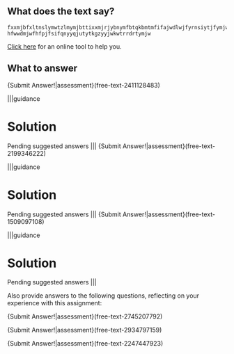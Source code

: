 ## What does the text say?
```
fxxmjbfxltnslymwtzlmymjbttixxmjrjybnymfbtqkbmtmfifajwdlwjfyrnsiytjfymjwzugzymjifwjistygjhfzxjtkxtrjbttihzyyjwxbtwpnslsjfwgdnsymjktwjxymjfxpjimjwbmjwjxmjbfxltnslymjuttwhmnqibmtinistypstbymfynybfxifsljwtzxytxyfdfsiyfqpytfbtqkxfniytmnrnfrltnslytxjjrdlwfsirtymjwfsi hfwwdmjwfhfpjfsifqnyyqjutytkgzyyjwkwtrrdrtymjw
```

[Click here](http://www.simonsingh.net/The_Black_Chamber/caesar.html) for an online tool to help you.

## What to answer

{Submit Answer!|assessment}(free-text-2411128483)

|||guidance
# Solution
Pending suggested answers
|||
{Submit Answer!|assessment}(free-text-2199346222)

|||guidance
# Solution
Pending suggested answers
|||
{Submit Answer!|assessment}(free-text-1509097108)

|||guidance
# Solution
Pending suggested answers
|||


Also provide answers to the following questions, reflecting on your experience with this assignment:

{Submit Answer!|assessment}(free-text-2745207792)

{Submit Answer!|assessment}(free-text-2934797159)

{Submit Answer!|assessment}(free-text-2247447923)


